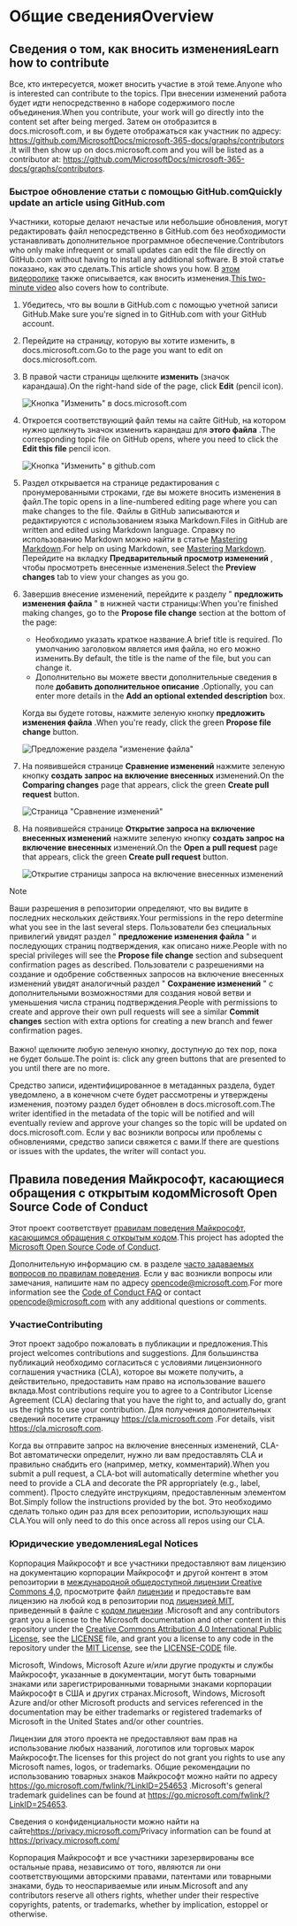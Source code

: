 # <a name="overview"></a><span data-ttu-id="0ac05-101">Общие сведения</span><span class="sxs-lookup"><span data-stu-id="0ac05-101">Overview</span></span>

## <a name="learn-how-to-contribute"></a><span data-ttu-id="0ac05-102">Сведения о том, как вносить изменения</span><span class="sxs-lookup"><span data-stu-id="0ac05-102">Learn how to contribute</span></span>

<span data-ttu-id="0ac05-103">Все, кто интересуется, может вносить участие в этой теме.</span><span class="sxs-lookup"><span data-stu-id="0ac05-103">Anyone who is interested can contribute to the topics.</span></span> <span data-ttu-id="0ac05-104">При внесении изменений работа будет идти непосредственно в наборе содержимого после объединения.</span><span class="sxs-lookup"><span data-stu-id="0ac05-104">When you contribute, your work will go directly into the content set after being merged.</span></span> <span data-ttu-id="0ac05-105">Затем он отобразится в docs.microsoft.com, и вы будете отображаться как участник по адресу: <https://github.com/MicrosoftDocs/microsoft-365-docs/graphs/contributors> .</span><span class="sxs-lookup"><span data-stu-id="0ac05-105">It will then show up on docs.microsoft.com and you will be listed as a contributor at: <https://github.com/MicrosoftDocs/microsoft-365-docs/graphs/contributors>.</span></span>

### <a name="quickly-update-an-article-using-githubcom"></a><span data-ttu-id="0ac05-106">Быстрое обновление статьи с помощью GitHub.com</span><span class="sxs-lookup"><span data-stu-id="0ac05-106">Quickly update an article using GitHub.com</span></span>

<span data-ttu-id="0ac05-107">Участники, которые делают нечастые или небольшие обновления, могут редактировать файл непосредственно в GitHub.com без необходимости устанавливать дополнительное программное обеспечение.</span><span class="sxs-lookup"><span data-stu-id="0ac05-107">Contributors who only make infrequent or small updates can edit the file directly on GitHub.com without having to install any additional software.</span></span> <span data-ttu-id="0ac05-108">В этой статье показано, как это сделать.</span><span class="sxs-lookup"><span data-stu-id="0ac05-108">This article shows you how.</span></span> <span data-ttu-id="0ac05-109">В [этом видеоролике](https://www.microsoft.com/videoplayer/embed/RE1XQTG) также описывается, как вносить изменения.</span><span class="sxs-lookup"><span data-stu-id="0ac05-109">[This two-minute video](https://www.microsoft.com/videoplayer/embed/RE1XQTG) also covers how to contribute.</span></span>

1. <span data-ttu-id="0ac05-110">Убедитесь, что вы вошли в GitHub.com с помощью учетной записи GitHub.</span><span class="sxs-lookup"><span data-stu-id="0ac05-110">Make sure you're signed in to GitHub.com with your GitHub account.</span></span>
2. <span data-ttu-id="0ac05-111">Перейдите на страницу, которую вы хотите изменить, в docs.microsoft.com.</span><span class="sxs-lookup"><span data-stu-id="0ac05-111">Go to the page you want to edit on docs.microsoft.com.</span></span>
3. <span data-ttu-id="0ac05-112">В правой части страницы щелкните **изменить** (значок карандаша).</span><span class="sxs-lookup"><span data-stu-id="0ac05-112">On the right-hand side of the page, click **Edit** (pencil icon).</span></span>

   ![Кнопка "Изменить" в docs.microsoft.com](microsoft-365/media/quick-update-edit.png)

4. <span data-ttu-id="0ac05-114">Откроется соответствующий файл темы на сайте GitHub, на котором нужно щелкнуть значок изменить карандаш для **этого файла** .</span><span class="sxs-lookup"><span data-stu-id="0ac05-114">The corresponding topic file on GitHub opens, where you need to click the **Edit this file** pencil icon.</span></span>

   ![Кнопка "Изменить" в github.com](microsoft-365/media/quick-update-github.png)

5. <span data-ttu-id="0ac05-116">Раздел открывается на странице редактирования с пронумерованными строками, где вы можете вносить изменения в файл.</span><span class="sxs-lookup"><span data-stu-id="0ac05-116">The topic opens in a line-numbered editing page where you can make changes to the file.</span></span> <span data-ttu-id="0ac05-117">Файлы в GitHub записываются и редактируются с использованием языка Markdown.</span><span class="sxs-lookup"><span data-stu-id="0ac05-117">Files in GitHub are written and edited using Markdown language.</span></span> <span data-ttu-id="0ac05-118">Справку по использованию Markdown можно найти в статье [Mastering Markdown](https://guides.github.com/features/mastering-markdown/).</span><span class="sxs-lookup"><span data-stu-id="0ac05-118">For help on using Markdown, see [Mastering Markdown](https://guides.github.com/features/mastering-markdown/).</span></span> <span data-ttu-id="0ac05-119">Перейдите на вкладку **Предварительный просмотр изменений** , чтобы просмотреть внесенные изменения.</span><span class="sxs-lookup"><span data-stu-id="0ac05-119">Select the **Preview changes** tab to view your changes as you go.</span></span>

6. <span data-ttu-id="0ac05-120">Завершив внесение изменений, перейдите к разделу " **предложить изменения файла** " в нижней части страницы:</span><span class="sxs-lookup"><span data-stu-id="0ac05-120">When you're finished making changes, go to the **Propose file change** section at the bottom of the page:</span></span>

   - <span data-ttu-id="0ac05-121">Необходимо указать краткое название.</span><span class="sxs-lookup"><span data-stu-id="0ac05-121">A brief title is required.</span></span> <span data-ttu-id="0ac05-122">По умолчанию заголовком является имя файла, но его можно изменить.</span><span class="sxs-lookup"><span data-stu-id="0ac05-122">By default, the title is the name of the file, but you can change it.</span></span>
   - <span data-ttu-id="0ac05-123">Дополнительно вы можете ввести дополнительные сведения в поле **добавить дополнительное описание** .</span><span class="sxs-lookup"><span data-stu-id="0ac05-123">Optionally, you can enter more details in the **Add an optional extended description** box.</span></span>

   <span data-ttu-id="0ac05-124">Когда вы будете готовы, нажмите зеленую кнопку **предложить изменения файла** .</span><span class="sxs-lookup"><span data-stu-id="0ac05-124">When you're ready, click the green **Propose file change** button.</span></span>

   ![Предложение раздела "изменение файла"](microsoft-365/media/propose-file-change.png)

7. <span data-ttu-id="0ac05-126">На появившейся странице **Сравнение изменений** нажмите зеленую кнопку **создать запрос на включение внесенных** изменений.</span><span class="sxs-lookup"><span data-stu-id="0ac05-126">On the **Comparing changes** page that appears, click the green **Create pull request** button.</span></span>

   ![Страница "Сравнение изменений"](microsoft-365/media/comparing-changes-page.png)

8. <span data-ttu-id="0ac05-128">На появившейся странице **Открытие запроса на включение внесенных изменений** нажмите зеленую кнопку **создать запрос на включение внесенных** изменений.</span><span class="sxs-lookup"><span data-stu-id="0ac05-128">On the **Open a pull request** page that appears, click the green **Create pull request** button.</span></span>

   ![Открытие страницы запроса на включение внесенных изменений](microsoft-365/media/open-a-pull-request-page.png)

> [!NOTE]
> <span data-ttu-id="0ac05-130">Ваши разрешения в репозитории определяют, что вы видите в последних нескольких действиях.</span><span class="sxs-lookup"><span data-stu-id="0ac05-130">Your permissions in the repo determine what you see in the last several steps.</span></span> <span data-ttu-id="0ac05-131">Пользователи без специальных привилегий увидят раздел " **предложение изменения файла** " и последующих страниц подтверждения, как описано ниже.</span><span class="sxs-lookup"><span data-stu-id="0ac05-131">People with no special privileges will see the **Propose file change** section and subsequent confirmation pages as described.</span></span> <span data-ttu-id="0ac05-132">Пользователи с разрешениями на создание и одобрение собственных запросов на включение внесенных изменений увидят аналогичный раздел " **Сохранение изменений** " с дополнительными возможностями для создания новой ветви и уменьшения числа страниц подтверждения.</span><span class="sxs-lookup"><span data-stu-id="0ac05-132">People with permissions to create and approve their own pull requests will see a similar **Commit changes** section with extra options for creating a new branch and fewer confirmation pages.</span></span><br/><br/><span data-ttu-id="0ac05-133">Важно! щелкните любую зеленую кнопку, доступную до тех пор, пока не будет больше.</span><span class="sxs-lookup"><span data-stu-id="0ac05-133">The point is: click any green buttons that are presented to you until there are no more.</span></span>

<span data-ttu-id="0ac05-134">Средство записи, идентифицированное в метаданных раздела, будет уведомлено, а в конечном счете будет рассмотрены и утверждены изменения, поэтому раздел будет обновлен в docs.microsoft.com.</span><span class="sxs-lookup"><span data-stu-id="0ac05-134">The writer identified in the metadata of the topic will be notified and will eventually review and approve your changes so the topic will be updated on docs.microsoft.com.</span></span> <span data-ttu-id="0ac05-135">Если у вас возникли вопросы или проблемы с обновлениями, средство записи свяжется с вами.</span><span class="sxs-lookup"><span data-stu-id="0ac05-135">If there are questions or issues with the updates, the writer will contact you.</span></span>

## <a name="microsoft-open-source-code-of-conduct"></a><span data-ttu-id="0ac05-136">Правила поведения Майкрософт, касающиеся обращения с открытым кодом</span><span class="sxs-lookup"><span data-stu-id="0ac05-136">Microsoft Open Source Code of Conduct</span></span>

<span data-ttu-id="0ac05-137">Этот проект соответствует [правилам поведения Майкрософт, касающимся обращения с открытым кодом](https://opensource.microsoft.com/codeofconduct/).</span><span class="sxs-lookup"><span data-stu-id="0ac05-137">This project has adopted the [Microsoft Open Source Code of Conduct](https://opensource.microsoft.com/codeofconduct/).</span></span>

<span data-ttu-id="0ac05-138">Дополнительную информацию см. в разделе [часто задаваемых вопросов по правилам поведения](https://opensource.microsoft.com/codeofconduct/faq/). Если у вас возникли вопросы или замечания, напишите нам по адресу [opencode@microsoft.com](mailto:opencode@microsoft.com).</span><span class="sxs-lookup"><span data-stu-id="0ac05-138">For more information see the [Code of Conduct FAQ](https://opensource.microsoft.com/codeofconduct/faq/) or contact [opencode@microsoft.com](mailto:opencode@microsoft.com) with any additional questions or comments.</span></span>

### <a name="contributing"></a><span data-ttu-id="0ac05-139">Участие</span><span class="sxs-lookup"><span data-stu-id="0ac05-139">Contributing</span></span>

<span data-ttu-id="0ac05-140">Этот проект задобро пожаловать в публикации и предложения.</span><span class="sxs-lookup"><span data-stu-id="0ac05-140">This project welcomes contributions and suggestions.</span></span>  <span data-ttu-id="0ac05-141">Для большинства публикаций необходимо согласиться с условиями лицензионного соглашения участника (CLA), которое вы можете получить, а действительно, предоставить нам право на использование вашего вклада.</span><span class="sxs-lookup"><span data-stu-id="0ac05-141">Most contributions require you to agree to a Contributor License Agreement (CLA) declaring that you have the right to, and actually do, grant us the rights to use your contribution.</span></span> <span data-ttu-id="0ac05-142">Для получения дополнительных сведений посетите страницу <https://cla.microsoft.com> .</span><span class="sxs-lookup"><span data-stu-id="0ac05-142">For details, visit <https://cla.microsoft.com>.</span></span>

<span data-ttu-id="0ac05-143">Когда вы отправите запрос на включение внесенных изменений, CLA-Bot автоматически определит, нужно ли вам предоставлять CLA и правильно снабдить его (например, метку, комментарий).</span><span class="sxs-lookup"><span data-stu-id="0ac05-143">When you submit a pull request, a CLA-bot will automatically determine whether you need to provide a CLA and decorate the PR appropriately (e.g., label, comment).</span></span> <span data-ttu-id="0ac05-144">Просто следуйте инструкциям, предоставленным элементом Bot.</span><span class="sxs-lookup"><span data-stu-id="0ac05-144">Simply follow the instructions provided by the bot.</span></span> <span data-ttu-id="0ac05-145">Это необходимо сделать только один раз для всех репозитории, использующих наш CLA.</span><span class="sxs-lookup"><span data-stu-id="0ac05-145">You will only need to do this once across all repos using our CLA.</span></span>

### <a name="legal-notices"></a><span data-ttu-id="0ac05-146">Юридические уведомления</span><span class="sxs-lookup"><span data-stu-id="0ac05-146">Legal Notices</span></span>

<span data-ttu-id="0ac05-147">Корпорация Майкрософт и все участники предоставляют вам лицензию на документацию корпорации Майкрософт и другой контент в этом репозитории в [международной общедоступной лицензии Creative Commons 4,0](https://creativecommons.org/licenses/by/4.0/legalcode), просмотрите файл [лицензии](LICENSE) и предоставьте вам лицензию на любой код в репозитории под [лицензией MIT](https://opensource.org/licenses/MIT), приведенный в файле с [кодом лицензии](LICENSE-CODE) .</span><span class="sxs-lookup"><span data-stu-id="0ac05-147">Microsoft and any contributors grant you a license to the Microsoft documentation and other content in this repository under the [Creative Commons Attribution 4.0 International Public License](https://creativecommons.org/licenses/by/4.0/legalcode), see the [LICENSE](LICENSE) file, and grant you a license to any code in the repository under the [MIT License](https://opensource.org/licenses/MIT), see the [LICENSE-CODE](LICENSE-CODE) file.</span></span>

<span data-ttu-id="0ac05-148">Microsoft, Windows, Microsoft Azure и/или другие продукты и службы Майкрософт, указанные в документации, могут быть товарными знаками или зарегистрированными товарными знаками корпорации Майкрософт в США и других странах.</span><span class="sxs-lookup"><span data-stu-id="0ac05-148">Microsoft, Windows, Microsoft Azure and/or other Microsoft products and services referenced in the documentation may be either trademarks or registered trademarks of Microsoft in the United States and/or other countries.</span></span>

<span data-ttu-id="0ac05-149">Лицензии для этого проекта не предоставляют вам прав на использование любых названий, логотипов или торговых марок Майкрософт.</span><span class="sxs-lookup"><span data-stu-id="0ac05-149">The licenses for this project do not grant you rights to use any Microsoft names, logos, or trademarks.</span></span> <span data-ttu-id="0ac05-150">Общие рекомендации по использованию товарных знаков Майкрософт можно найти по адресу <https://go.microsoft.com/fwlink/?LinkID=254653> .</span><span class="sxs-lookup"><span data-stu-id="0ac05-150">Microsoft's general trademark guidelines can be found at <https://go.microsoft.com/fwlink/?LinkID=254653>.</span></span>

<span data-ttu-id="0ac05-151">Сведения о конфиденциальности можно найти на сайте<https://privacy.microsoft.com/></span><span class="sxs-lookup"><span data-stu-id="0ac05-151">Privacy information can be found at <https://privacy.microsoft.com/></span></span>

<span data-ttu-id="0ac05-152">Корпорация Майкрософт и все участники зарезервированы все остальные права, независимо от того, являются ли они соответствующими авторскими правами, патентами или товарными знаками, будь то неоспариваемые или иным.</span><span class="sxs-lookup"><span data-stu-id="0ac05-152">Microsoft and any contributors reserve all others rights, whether under their respective copyrights, patents, or trademarks, whether by implication, estoppel or otherwise.</span></span>
